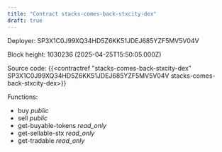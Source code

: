 ```yaml
---
title: "Contract stacks-comes-back-stxcity-dex"
draft: true
---
```

Deployer: SP3X1C0J99XQ34HD5Z6KK51JDEJ685YZF5MV5V04V


 



Block height: 1030236 (2025-04-25T15:50:05.000Z)

Source code: {{<contractref "stacks-comes-back-stxcity-dex" SP3X1C0J99XQ34HD5Z6KK51JDEJ685YZF5MV5V04V stacks-comes-back-stxcity-dex>}}

Functions:

* buy _public_
* sell _public_
* get-buyable-tokens _read_only_
* get-sellable-stx _read_only_
* get-tradable _read_only_
